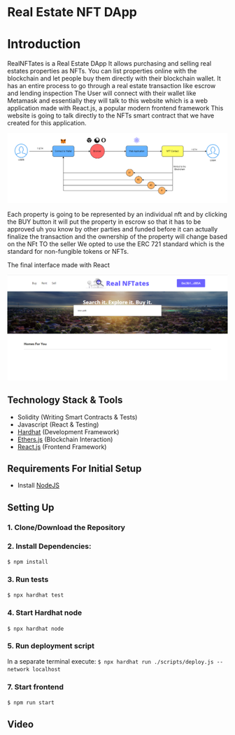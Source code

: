 # Real Estate NFT DApp

# Introduction

RealNFTates is a Real Estate DApp It allows purchasing and selling real estates properties as NFTs. You can list properties online with the blockchain and let people buy them directly with their blockchain wallet.
It has an entire process to go through a real estate transaction like escrow and lending inspection
The User will  connect with their wallet like Metamask and essentially they will talk to this website which is a web application made with React.js, a popular modern frontend framework 
This website is going to talk directly to the NFTs smart contract that we have created for this application.

![Diagram](./assets/diagram.png)

Each property is going to be represented by an individual nft and by clicking the BUY button it will put the property in escrow so that it has to be approved uh you know by other parties and funded before it can
actually finalize the transaction and the ownership of the property will change based on the NFt TO the seller
We opted to use the ERC 721 standard which is the standard for non-fungible tokens or NFTs.

The final interface made with React

![Interface](./assets/interface.png)
## Technology Stack & Tools

- Solidity (Writing Smart Contracts & Tests)
- Javascript (React & Testing)
- [Hardhat](https://hardhat.org/) (Development Framework)
- [Ethers.js](https://docs.ethers.io/v5/) (Blockchain Interaction)
- [React.js](https://reactjs.org/) (Frontend Framework)

## Requirements For Initial Setup
- Install [NodeJS](https://nodejs.org/en/)

## Setting Up
### 1. Clone/Download the Repository

### 2. Install Dependencies:
`$ npm install`

### 3. Run tests
`$ npx hardhat test`

### 4. Start Hardhat node
`$ npx hardhat node`

### 5. Run deployment script
In a separate terminal execute:
`$ npx hardhat run ./scripts/deploy.js --network localhost`

### 7. Start frontend
`$ npm run start`

## Video
